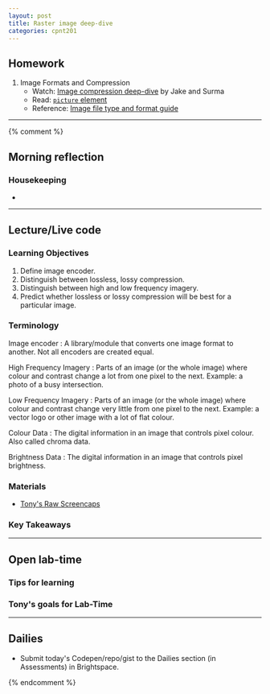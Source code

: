 ```yaml
---
layout: post
title: Raster image deep-dive
categories: cpnt201
---
```


## Homework
1. Image Formats and Compression
    - Watch: [Image compression deep-dive](https://youtu.be/F1kYBnY6mwg) by Jake and Surma
    - Read: [`picture` element](https://developer.mozilla.org/en-US/docs/Web/HTML/Element/picture)
    - Reference: [Image file type and format guide](https://developer.mozilla.org/en-US/docs/Web/Media/Formats/Image_types)

---

{% comment %}

## Morning reflection
### Housekeeping
- 

---

## Lecture/Live code
### Learning Objectives
1. Define image encoder.
2. Distinguish between lossless, lossy compression.
3. Distinguish between high and low frequency imagery.
4. Predict whether lossless or lossy compression will be best for a particular image.

### Terminology
<dl>
Image encoder
: A library/module that converts one image format to another. Not all encoders are created equal.

High Frequency Imagery
: Parts of an image (or the whole image) where colour and contrast change a lot from one pixel to the next. Example: a photo of a busy intersection.

Low Frequency Imagery
: Parts of an image (or the whole image) where colour and contrast change very little from one pixel to the next. Example: a vector logo or other image with a lot of flat colour.

Colour Data
: The digital information in an image that controls pixel colour. Also called chroma data.

Brightness Data
: The digital information in an image that controls pixel brightness.

### Materials
- [Tony's Raw Screencaps](https://github.com/sait-wbdv/assets/)

### Key Takeaways

---

## Open lab-time
### Tips for learning
### Tony's goals for Lab-Time

---

## Dailies
- Submit today's Codepen/repo/gist to the Dailies section (in Assessments) in Brightspace.

{% endcomment %}